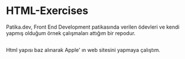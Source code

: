 # HTML-Exercises
Patika.dev, Front End Development patikasında verilen ödevleri ve kendi yapmış olduğum örnek çalışmaları attığım bir repodur.
##
Html yapısı baz alınarak Apple' ın web sitesini yapmaya çalıştım.
